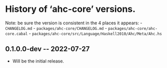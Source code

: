# History of ‘ahc-core’ versions.

Note: be sure the version is consistent in the 4 places it appears:
	- `CHANGELOG.md`
	- `packages/ahc-core/CHANGELOG.md`
	- `packages/ahc-core/ahc-core.cabal`
	- `packages/ahc-core/src/Language/Haskell2010/Ahc/Meta/Ahc.hs`

## 0.1.0.0-dev -- 2022-07-27

- Will be the initial release.

